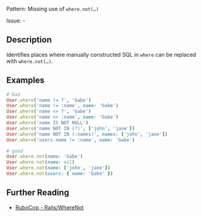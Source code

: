 Pattern: Missing use of `where.not(…​)`

Issue: -

## Description

Identifies places where manually constructed SQL in `where` can be replaced with `where.not(…​)`.

## Examples

```ruby
# bad
User.where('name != ?', 'Gabe')
User.where('name != :name', name: 'Gabe')
User.where('name <> ?', 'Gabe')
User.where('name <> :name', name: 'Gabe')
User.where('name IS NOT NULL')
User.where('name NOT IN (?)', ['john', 'jane'])
User.where('name NOT IN (:names)', names: ['john', 'jane'])
User.where('users.name != :name', name: 'Gabe')

# good
User.where.not(name: 'Gabe')
User.where.not(name: nil)
User.where.not(name: ['john', 'jane'])
User.where.not(users: { name: 'Gabe' })
```

## Further Reading

* [RuboCop - Rails/WhereNot](https://docs.rubocop.org/rubocop-rails/cops_rails.html#railswherenot)
